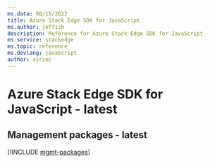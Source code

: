 ```yaml
---
ms.data: 08/15/2022
title: Azure Stack Edge SDK for JavaScript
ms.author: jeffish
description: Reference for Azure Stack Edge SDK for JavaScript
ms.service: stackedge
ms.topic: reference
ms.devlang: javascript
author: xirzec
---
```

# Azure Stack Edge SDK for JavaScript - latest

## Management packages - latest
[!INCLUDE [mgmt-packages](stack-edge-mgmt-index.md)]